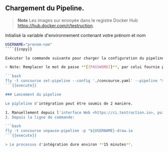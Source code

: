 ## Chargement du Pipeline.

> **Note**
> Les images sur envoyée dans le registre Docker Hub <https://hub.docker.com/r/testruction>.

Intialisé la variable d'environnement contenant votre prénom et nom

```bash
USERNAME="prenom-nom"
````{{copy}}

Exécuter la commande suivante pour charger la configuration du pipeline dans le serveur Concourse

> Note: Remplacer le mot de passe **[[PASSWORD]]**, par celui fournie par l'instructeur

```bash
fly -t concourse set-pipeline --config './concourse.yaml' --pipeline "${USERNAME}-draw.io" -v 'registry-email=admin@example.com' -v 'registry-username=t3struct10n' -v 'registry-password=[[PASSWORD]]' -v 'registry-repo=testruction'
```{{execute}}

### Lancement du pipeline

Le pipleline d'intégration peut être soumis de 2 manière.

1. Manuellement depuis l'interface Web <https://ci.testruction.io>, puis en cliquant sur le bouton **Play**.
2. Depuis la ligne de commande:

```bash
fly -t concourse unpause-pipeline -p "${USERNAME}-draw.io
```{{execute}}

> Le processus d'intégration dure environ **15 minutes**.
